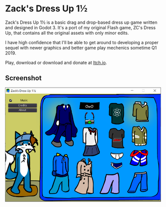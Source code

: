 # Zack's Dress Up 1½

​Zack's Dress Up 1½​  is a basic drag and drop-based dress up game written and designed in Godot 3. It's a port of my original Flash game, ZC's Dress Up, that contains all the original assets with only minor edits.

I have high confidence that I'll be able to get around to developing a proper sequel with newer graphics and better game play mechenics sometime Q1 2019.

Play, download or download and donate at [Itch.io](https://antonwilc0x.itch.io/zdressup).

## Screenshot

![](screenshot.png)
